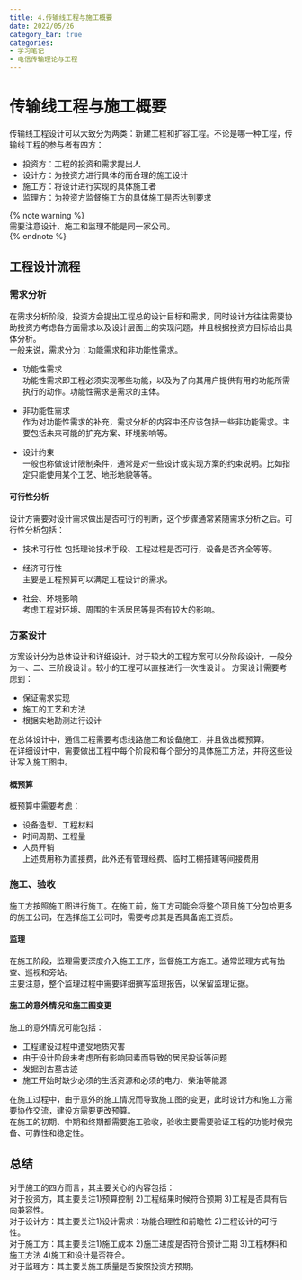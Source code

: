 ```yaml
---
title: 4.传输线工程与施工概要
date: 2022/05/26
category_bar: true
categories: 
- 学习笔记
- 电信传输理论与工程
---
```

# 传输线工程与施工概要
传输线工程设计可以大致分为两类：新建工程和扩容工程。不论是哪一种工程，传输线工程的参与者有四方：
- 投资方：工程的投资和需求提出人
- 设计方：为投资方进行具体的而合理的施工设计
- 施工方：将设计进行实现的具体施工者
- 监理方：为投资方监督施工方的具体施工是否达到要求

{% note warning %}  
需要注意设计、施工和监理不能是同一家公司。  
{% endnote %}  

## 工程设计流程
### 需求分析
在需求分析阶段，投资方会提出工程总的设计目标和需求，同时设计方往往需要协助投资方考虑各方面需求以及设计层面上的实现问题，并且根据投资方目标给出具体分析。  
一般来说，需求分为：功能需求和非功能性需求。  
- 功能性需求  
功能性需求即工程必须实现哪些功能，以及为了向其用户提供有用的功能所需执行的动作。功能性需求是需求的主体。  

- 非功能性需求  
作为对功能性需求的补充，需求分析的内容中还应该包括一些非功能需求。主要包括未来可能的扩充方案、环境影响等。  

- 设计约束  
一般也称做设计限制条件，通常是对一些设计或实现方案的约束说明。比如指定只能使用某个工艺、地形地貌等等。  

#### 可行性分析
设计方需要对设计需求做出是否可行的判断，这个步骤通常紧随需求分析之后。可行性分析包括：
- 技术可行性 
  包括理论技术手段、工程过程是否可行，设备是否齐全等等。  
 
- 经济可行性  
  主要是工程预算可以满足工程设计的需求。  

- 社会、环境影响  
  考虑工程对环境、周围的生活居民等是否有较大的影响。  


### 方案设计
方案设计分为总体设计和详细设计。对于较大的工程方案可以分阶段设计，一般分为一、二、三阶段设计。较小的工程可以直接进行一次性设计。
方案设计需要考虑到：  
- 保证需求实现  
- 施工的工艺和方法  
- 根据实地勘测进行设计  

在总体设计中，通信工程需要考虑线路施工和设备施工，并且做出概预算。  
在详细设计中，需要做出工程中每个阶段和每个部分的具体施工方法，并将这些设计写入施工图中。  

#### 概预算
概预算中需要考虑：  
- 设备造型、工程材料  
- 时间周期、工程量  
- 人员开销  
上述费用称为直接费，此外还有管理经费、临时工棚搭建等间接费用  

### 施工、验收
施工方按照施工图进行施工。在施工前，施工方可能会将整个项目施工分包给更多的施工公司，在选择施工公司时，需要考虑其是否具备施工资质。  

#### 监理
在施工阶段，监理需要深度介入施工工序，监督施工方施工。通常监理方式有抽查、巡视和旁站。  
主要注意，整个监理过程中需要详细撰写监理报告，以保留监理证据。  

#### 施工的意外情况和施工图变更
施工的意外情况可能包括：  
- 工程建设过程中遭受地质灾害
- 由于设计阶段未考虑所有影响因素而导致的居民投诉等问题
- 发掘到古墓古迹
- 施工开始时缺少必须的生活资源和必须的电力、柴油等能源  
    

在施工过程中，由于意外的施工情况而导致施工图的变更，此时设计方和施工方需要协作交流，建设方需要更改预算。   
在施工的初期、中期和终期都需要施工验收，验收主要需要验证工程的功能时候完备、可靠性和稳定性。  


## 总结
对于施工的四方而言，其主要关心的内容包括：  
对于投资方，其主要关注1)预算控制 2)工程结果时候符合预期 3)工程是否具有后向兼容性。  
对于设计方：其主要关注1)设计需求：功能合理性和前瞻性 2)工程设计的可行性。  
对于施工方：其主要关注1)施工成本 2)施工进度是否符合预计工期 3)工程材料和施工方法 4)施工和设计是否符合。  
对于监理方：其主要关施工质量是否按照投资方预期。  
